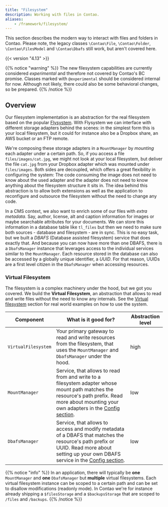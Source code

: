 ```yaml
---
title: "Filesystem"
description: Working with files in Contao.
aliases:
    - /framework/filesystem/
---
```


This section describes the modern way to interact with files and folders in Contao. Please note, the legacy classes
`\Contao\File`, `\Contao\Folder`, `\Contao\FilesModel` and `\Contao\Dbafs` still work, but aren't covered here.   

{{< version "4.13" >}}

{{% notice "warning" %}}
The new filesystem capabilities are currently considered *experimental* and therefore not covered by Contao's BC
promise. Classes marked with `@experimental` should be considered internal for now. Although not likely, there could
also be some behavioral changes, so be prepared.
{{% /notice %}}


## Overview

Our filesystem implementation is an abstraction for the real filesystem based on the popular [Flysystem][Flysystem].
With Flysystem we can interface with different storage adapters behind the scenes: in the simplest form this is your
local filesystem, but it could for instance also be a Dropbox share, an AWS bucket or an FTP remote.

We're composing these storage adapters in a `MountManager` by *mounting* each adapter under a certain path. So, if you
access a file `files/images/cat.jpg`, we might not look at your local filesystem, but deliver the file `cat.jpg` from
your Dropbox adapter which was mounted under `files/images`. Both sides are decoupled, which offers a great flexibility
in configuring the system: The code consuming the image does not need to know about the used adapter and the adapter
does not need to know anything about the filesystem structure it sits in. The idea behind this abstraction is to allow
both extensions as well as the application to reconfigure and outsource the filesystem without the need to change any
code.

In a CMS context, we also want to enrich some of our files with *extra metadata*. Say, author, license, alt and caption
information for images or maybe searchable attributes for your documents. We can store this information in a database
table like `tl_files` but then we need to make sure both sources - database and filesystem - are in sync. This is no
easy task, but we built a *DBAFS* (Database assisted filesystem) service that does exactly that. And because you can now
have more than one DBAFS, there is a `DbafsManager` instance that leverages access to the individual services similar to
the `MountManager`. Each resource stored in the database can also be accessed by a globally unique identifier, a
*UUID*. For that reason, UUIDs are a first level citizen in the `DbafsManager` when accessing resources. 

### Virtual Filesystem

The filesystem is a complex machinery under the hood, but we got you covered. We build the **Virtual Filesystem**, an
abstraction that allows to read and write files without the need to know any internals. See the [Virtual filesystem][VirtualFilesystem]
section for real world examples on how to use the system.

| Component | What is it good for? | Abstraction level |
|-|-|-|
| `VirtualFilesystem` | Your primary gateway to read and write resources from the filesystem, that uses the `MountManager` and `DbafsManager` under the hood. | high
| `MountManager` | Service, that allows to read from and write to a filesystem adapter whose mount path matches the resource's path prefix. Read more about mounting your own adapters in the [Config section][Config]. | low  
| `DbafsManager` | Service, that allows to access and modify metadata of a DBAFS that matches the resource's path prefix or UUID. Read more about setting up your own DBAFS service in the [Config section][Config]. | low  

{{% notice "info" %}}
In an application, there will typically be **one** `MountManager` and **one** `DbafsManager` but **multiple** virtual
filesystems. Each virtual filesystem instance can be scoped to a certain path and can be set to disallow modifications
(readonly mode). In Contao we're for instance already shipping a `$filesStorage` and a `$backupsStorage` that are scoped
to `/files` and `/backups`.
{{% /notice %}}

[Flysystem]: https://flysystem.thephpleague.com/docs/
[VirtualFilesystem]: /framework/filesystem/virtual-filesystem/
[Config]: /framework/filesystem/config/

